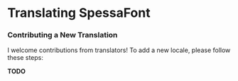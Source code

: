 # Translating SpessaFont

### Contributing a New Translation

I welcome contributions from translators! To add a new locale, please follow these steps:

**TODO**